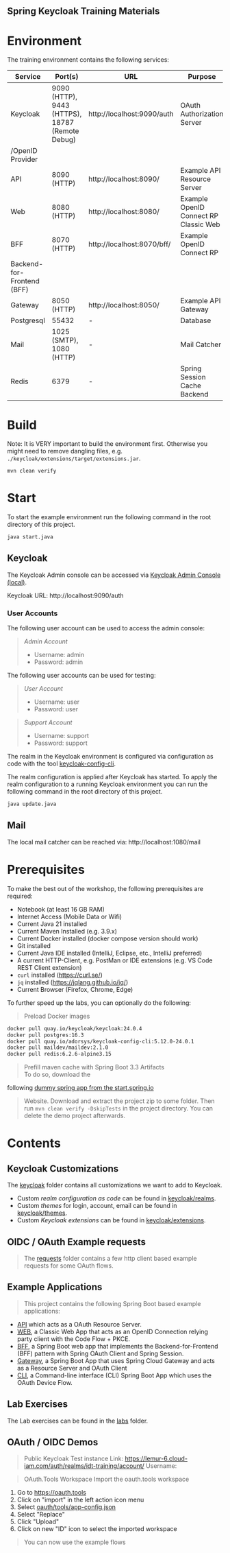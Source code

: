Spring Keycloak Training Materials
---

# Environment

The training environment contains the following services:

| Service                    | Port(s)                                         | URL                        | Purpose                               |
|----------------------------|-------------------------------------------------|----------------------------|---------------------------------------|
| Keycloak                   | 9090 (HTTP), 9443 (HTTPS), 18787 (Remote Debug) | http://localhost:9090/auth | OAuth Authorization Server            
 /OpenID Provider           |
| API                        | 8090 (HTTP)                                     | http://localhost:8090/     | Example API Resource Server           |
| Web                        | 8080 (HTTP)                                     | http://localhost:8080/     | Example OpenID Connect RP Classic Web 
| BFF                        | 8070 (HTTP)                                     | http://localhost:8070/bff/ | Example OpenID Connect RP             
 Backend-for-Frontend (BFF) |
| Gateway                    | 8050 (HTTP)                                     | http://localhost:8050/     | Example API Gateway                   |
| Postgresql | 55432 | - | Database |
| Mail | 1025 (SMTP), 1080 (HTTP)                        | - | Mail Catcher |
| Redis | 6379 | - | Spring Session Cache Backend |

# Build

Note: It is VERY important to build the environment first. Otherwise you might need to remove dangling files, 
e.g. `./keycloak/extensions/target/extensions.jar`. 


```
mvn clean verify
```

# Start

To start the example environment run the following command in the root directory of this project.

```bash
java start.java
```

## Keycloak

The Keycloak Admin console can be accessed via [Keycloak Admin Console (local)](http://localhost:9090/auth/admin).

Keycloak URL: http://localhost:9090/auth

### User Accounts

The following user account can be used to access the admin console:
> *Admin Account*
> - Username: admin
> - Password: admin

The following user accounts can be used for testing:
> *User Account*
> - Username: user
> - Password: user

> *Support Account*
> - Username: support
> - Password: support

The realm in the Keycloak environment is configured via configuration as code with the
tool [keycloak-config-cli](https://github.com/adorsys/keycloak-config-cli).

The realm configuration is applied after Keycloak has started. To apply the realm configuration to a running Keycloak
environment
you can run the following command in the root directory of this project.

```bash
java update.java
```

## Mail

The local mail catcher can be reached via: http://localhost:1080/mail

# Prerequisites

To make the best out of the workshop, the following prerequisites are required:

- Notebook (at least 16 GB RAM)
- Internet Access (Mobile Data or Wifi)
- Current Java 21 installed
- Current Maven Installed (e.g. 3.9.x)
- Current Docker installed (docker compose version should work)
- Git installed
- Current Java IDE installed (IntelliJ, Eclipse, etc., IntelliJ preferred)
- A current HTTP-Client, e.g. PostMan or IDE extensions (e.g. VS Code REST Client extension)
- `curl` installed (https://curl.se/)
- `jq` installed (https://jqlang.github.io/jq/)
- Current Browser (Firefox, Chrome, Edge)

To further speed up the labs, you can optionally do the following:

> Preload Docker images

```bash
docker pull quay.io/keycloak/keycloak:24.0.4
docker pull postgres:16.3
docker pull quay.io/adorsys/keycloak-config-cli:5.12.0-24.0.1
docker pull maildev/maildev:2.1.0
docker pull redis:6.2.6-alpine3.15
```

> Prefill maven cache with Spring Boot 3.3 Artifacts  
> To do so, download the
>
following [dummy spring app from the start.spring.io](https://start.spring.io/#!type=maven-project&language=java&platformVersion=3.3.0&packaging=jar&jvmVersion=21&groupId=com.example&artifactId=spring-keycloak-training-cache-warmer&name=spring-keycloak-training-cache-warmer&description=Demo%20project%20for%20Spring%20Boot&packageName=demo&dependencies=web,devtools,lombok,security,oauth2-client,oauth2-resource-server,session,actuator,thymeleaf,cloud-gateway)
> Website.
> Download and extract the project zip to some folder.
> Then run `mvn clean verify -DskipTests` in the project directory.
> You can delete the demo project afterwards.


# Contents

## Keycloak Customizations

The [keycloak](./keycloak) folder contains all customizations we want to add to Keycloak.

* Custom *realm configuration as code* can be found in [keycloak/realms](./keycloak/realms).
* Custom *themes* for login, account, email can be found in [keycloak/themes](./keycloak/themes).
* Custom *Keycloak extensions* can be found in [keycloak/extensions](./keycloak/extensions).

## OIDC / OAuth Example requests

> The [requests](./requests) folder contains a few http client based example requests for some OAuth flows.

## Example Applications

> This project contains the following Spring Boot based example applications:

- [API](./apps/api) which acts as a OAuth Resource Server.
- [WEB](./apps/web), a Classic Web App that acts as an OpenID Connection relying party client with the Code Flow + PKCE.
- [BFF](./apps/bff), a Spring Boot web app that implements the Backend-for-Frontend (BFF) pattern with Spring OAuth Client and Spring Session.
- [Gateway](./apps/gateway), a Spring Boot App that uses Spring Cloud Gateway and acts as a Resource Server and OAuth Client
- [CLI](./apps/cli), a Command-line interface (CLI) Spring Boot App which uses the OAuth Device Flow.

## Lab Exercises

The Lab exercises can be found in the [labs](./labs) folder.

## OAuth / OIDC Demos

> Public Keycloak Test instance
> Link: https://lemur-6.cloud-iam.com/auth/realms/idt-training/account/
> Username: <Ask instructor>

> OAuth.Tools Workspace
> Import the oauth.tools workspace

1. Go to https://oauth.tools
1. Click on "import" in the left action icon menu
1. Select [oauth/tools/app-config.json](./oauth/tools/app-config.json)
1. Select "Replace"
1. Click "Upload"
1. Click on new "ID" icon to select the imported workspace

> You can now use the example flows